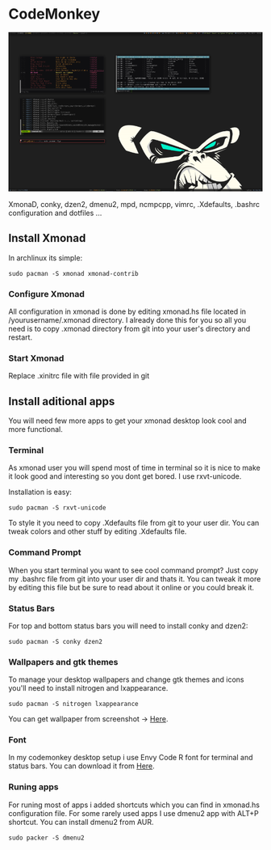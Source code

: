 CodeMonkey
==========

<img src="https://github.com/SKaDiZZ/codemonkey/blob/master/screenshots/codemonkey.png?raw=true" />

XmonaD, conky, dzen2, dmenu2, mpd, ncmpcpp, vimrc, .Xdefaults, .bashrc configuration and dotfiles ...

<h2>Install Xmonad</h2>

<p>
In archlinux its simple: 

<pre><code>sudo pacman -S xmonad xmonad-contrib</code></pre>
</p>

<h3>Configure Xmonad</h3>
<p>All configuration in xmonad is done by editing xmonad.hs file located in /yourusername/.xmonad directory. I already done this for you so all you need is to copy .xmonad directory from git into your user's directory and restart.</p>

<h3>Start Xmonad</h3>

<p>Replace .xinitrc file with file provided in git</p>

<h2>Install aditional apps</h2>

<p>You will need few more apps to get your xmonad desktop look cool and more functional.</p>

<h3>Terminal</h3>
<p>As xmonad user you will spend most of time in terminal so it is nice to make it look good and interesting so you dont get bored. I use rxvt-unicode.</p>

<p>Installation is easy:</p>
<pre><code>sudo pacman -S rxvt-unicode</code></pre>

<p>To style it you need to copy .Xdefaults file from git to your user dir. You can tweak colors and other stuff by editing .Xdefaults file.</p>

<h3>Command Prompt</h3>
<p>When you start terminal you want to see cool command prompt? Just copy my .bashrc file from git into your user dir and thats it. You can tweak it more by editing this file but be sure to read about it online or you could break it.</p>

<h3>Status Bars</h3>

<p>For top and bottom status bars you will need to install conky and dzen2:</p>

<pre><code>sudo pacman -S conky dzen2</code></pre>

<h3>Wallpapers and gtk themes</h3>

<p>To manage your desktop wallpapers and change gtk themes and icons you'll need to install nitrogen and lxappearance.</p>

<pre><code>sudo pacman -S nitrogen lxappearance</code></pre>

<p>You can get wallpaper from screenshot -> <a href="http://wallbase.cc/wallpaper/277997">Here</a>.</p>

<h3>Font</h3>
<p>In my codemonkey desktop setup i use Envy Code R font for terminal and status bars. You can download it from <a href="http://damieng.com/blog/2008/05/26/envy-code-r-preview-7-coding-font-released/">Here</a>.</p>

<h3>Runing apps</h3>
<p>For runing most of apps i added shortcuts which you can find in xmonad.hs configuration file. For some rarely used apps I use dmenu2 app with ALT+P shortcut. You can install dmenu2 from AUR.</p>

<pre><code>sudo packer -S dmenu2</code></pre>

